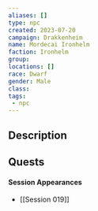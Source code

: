 ```yaml
---
aliases: []
type: npc
created: 2023-07-20
campaign: Drakkenheim
name: Mordecai Ironhelm
faction: Ironhelm
group:
locations: []
race: Dwarf
gender: Male
class:
tags:
 - npc
---
```


## Description

## Quests
<!-- QueryToSerialize: TASK FROM "DND - Drakkenheim/Quests" WHERE !completed AND contains(outlinks, [[Mordecai Ironhelm]]) -->

#### Session Appearances
<!-- QueryToSerialize: LIST FROM [[Mordecai Ironhelm]] WHERE file.folder = "DND - Drakkenheim/Sessions" -->
<!-- SerializedQuery: LIST FROM [[Mordecai Ironhelm]] WHERE file.folder = "DND - Drakkenheim/Sessions" -->
- [[Session 019]]
<!-- SerializedQuery END -->




